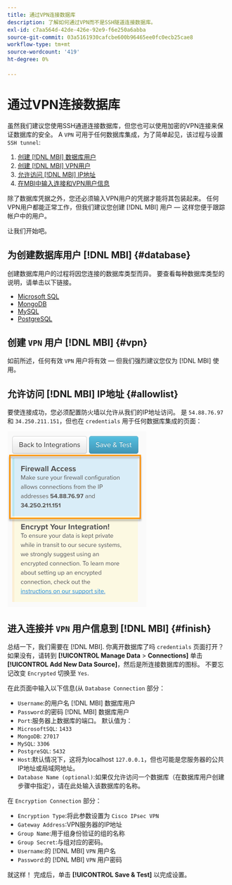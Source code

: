 ```yaml
---
title: 通过VPN连接数据库
description: 了解如何通过VPN而不是SSH隧道连接数据库。
exl-id: c7aa564d-42de-426e-92e9-f6e250a6abba
source-git-commit: 03a5161930cafcbe600b96465ee0fc0ecb25cae8
workflow-type: tm+mt
source-wordcount: '419'
ht-degree: 0%

---
```


# 通过VPN连接数据库

虽然我们建议您使用SSH通道连接数据库，但您也可以使用加密的VPN连接来保证数据库的安全。 A `VPN` 可用于任何数据库集成，为了简单起见，该过程与设置 `SSH tunnel`:

1. [创建 [!DNL MBI] 数据库用户](#database)
1. [创建 [!DNL MBI] VPN用户](#vpn)
1. [允许访问 [!DNL MBI] IP地址](#allowlist)
1. [在MBI中输入连接和VPN用户信息](#finish)

除了数据库凭据之外，您还必须输入VPN用户的凭据才能将其包装起来。 任何VPN用户都能正常工作，但我们建议您创建 [!DNL MBI] 用户 — 这样您便于跟踪帐户中的用户。

让我们开始吧。

## 为创建数据库用户 [!DNL MBI] {#database}

创建数据库用户的过程将因您连接的数据库类型而异。 要查看每种数据库类型的说明，请单击以下链接。

* [Microsoft SQL](../integrations/microsoft-sql-server.md)
* [MongoDB](../integrations/databases-via-a-vpn.md)
* [MySQL](../integrations/mysql-via-a-direct-connection.md)
* [PostgreSQL](../integrations/postgresql.md)

## 创建 `VPN` 用户 [!DNL MBI] {#vpn}

如前所述，任何有效 `VPN` 用户将有效 — 但我们强烈建议您仅为 [!DNL MBI] 使用。

## 允许访问 [!DNL MBI] IP地址 {#allowlist}

要使连接成功，您必须配置防火墙以允许从我们的IP地址访问。 是 `54.88.76.97` 和 `34.250.211.151`，但也在 `credentials` 用于任何数据库集成的页面：

![MBI_Allow_Access_IPs.png](../../../assets/MBI_allow_access_IPs.png)

## 进入连接并 `VPN` 用户信息到 [!DNL MBI] {#finish}

总结一下，我们需要在 [!DNL MBI]. 你离开数据库了吗 `credentials` 页面打开？ 如果没有，请转到 **[!UICONTROL Manage Data** > **Connections]** 单击 **[!UICONTROL Add New Data Source]**，然后是所连接数据库的图标。 不要忘记改变 `Encrypted` 切换至 `Yes`.

在此页面中输入以下信息(从 `Database Connection` 部分：

* `Username`:的用户名 [!DNL MBI] 数据库用户
* `Password`:的密码 [!DNL MBI] 数据库用户
* `Port`:服务器上数据库的端口。 默认值为：
* `MicrosoftSQL`: `1433`
* `MongoDB`: `27017`
* `MySQL`: `3306`
* `PostgreSQL`: `5432`
* `Host`:默认情况下，这将为localhost `127.0.0.1`，但也可能是您服务器的公共IP地址或局域网地址。
* `Database Name (optional)`:如果仅允许访问一个数据库（在数据库用户创建步骤中指定），请在此处输入该数据库的名称。

在 `Encryption Connection` 部分：

* `Encryption Type`:将此参数设置为 `Cisco IPsec VPN`
* `Gateway Address`:VPN服务器的IP地址
* `Group Name`:用于组身份验证的组的名称
* `Group Secret`:与组对应的密码。
* `Username`:的 [!DNL MBI] `VPN` 用户名
* `Password`:的 [!DNL MBI] `VPN` 用户密码

就这样！ 完成后，单击 **[!UICONTROL Save & Test]** 以完成设置。
